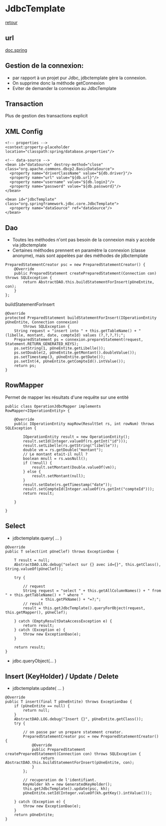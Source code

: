 # JdbcTemplate

[retour](./../index-spring-jdbc.md)

## url

[doc.spring](https://docs.spring.io/spring/docs/4.1.x/spring-framework-reference/html/jdbc.html#jdbc-JdbcTemplate-idioms)

## Gestion de la connexion:

- par rapport à un projet pur Jdbc, jdbctemplate gère la connexion.
- On supprime donc la méthode getConnexion
- Eviter de demander la connexion au JdbcTemplate

## Transaction

Plus de gestion des transactions explicit

## XML Config

```
<!-- properties -->
<context:property-placeholder location="classpath:spring/database.properties"/>

<!-- data-source -->
<bean id="dataSource" destroy-method="close" class="org.apache.commons.dbcp2.BasicDataSource">
  <property name="driverClassName" value="${db.driver}"/>
  <property name="url" value="${db.url}"/>
  <property name="username" value="${db.login}"/>
  <property name="password" value="${db.password}"/>
</bean>

<bean id="jdbcTemplate" class="org.springframework.jdbc.core.JdbcTemplate">
  <property name="dataSource" ref="dataSource"/>
</bean>
```

## Dao

- Toutes les méthodes n'ont pas besoin de la connexion mais y accède via jdbctemplate
- Certaines méthodes prennent en paramètre la connexion (classe anonyme), mais sont appelées par des méthodes de jdbctemplate

```
PreparedStatementCreator psc = new PreparedStatementCreator() {
	@Override
	public PreparedStatement createPreparedStatement(Connection con) throws SQLException {
		return AbstractDAO.this.buildStatementForInsert(pUneEntite, con);
	}
};
```

buildStatementForInsert

```
@Override
protected PreparedStatement buildStatementForInsert(IOperationEntity pUneEntite, Connection connexion)
		throws SQLException {
	String request = "insert into " + this.getTableName() + " (libelle, montant, date, compteId) values (?,?,?,?);";
	PreparedStatement ps = connexion.prepareStatement(request, Statement.RETURN_GENERATED_KEYS);
	ps.setString(1, pUneEntite.getLibelle());
	ps.setDouble(2, pUneEntite.getMontant().doubleValue());
	ps.setTimestamp(3, pUneEntite.getDate());
	ps.setInt(4, pUneEntite.getCompteId().intValue());
	return ps;
}
```

## RowMapper

Permet de mapper les résultats d'une requête sur une entité

```
public class OperationJdbcMapper implements RowMapper<IOperationEntity> {

	@Override
	public IOperationEntity mapRow(ResultSet rs, int rowNum) throws SQLException {

		IOperationEntity result = new OperationEntity();
		result.setId(Integer.valueOf(rs.getInt("id")));
		result.setLibelle(rs.getString("libelle"));
		double vm = rs.getDouble("montant");
		// Le montant etait-il null ?
		boolean mnull = rs.wasNull();
		if (!mnull) {
			result.setMontant(Double.valueOf(vm));
		} else {
			result.setMontant(null);
		}
		result.setDate(rs.getTimestamp("date"));
		result.setCompteId(Integer.valueOf(rs.getInt("compteId")));
		return result;

	}

}
```

## Select

- jdbctemplate.query( ... )

```
@Override
public T select(int pUneClef) throws ExceptionDao {

	T result = null;
	AbstractDAO.LOG.debug("select sur {} avec id={}", this.getClass(), String.valueOf(pUneClef));

	try {

		// request
		String request = "select " + this.getAllColumnNames() + " from " + this.getTableName() + " where "
				+ this.getPkName() + "=?;";
		// result
		result = this.getJdbcTemplate().queryForObject(request, this.getMapper(), pUneClef);

	} catch (EmptyResultDataAccessException e) {
		return result;
	} catch (Exception e) {
		throw new ExceptionDao(e);
	}

	return result;
}
```

- jdbc.queryObject(... )

## Insert (KeyHolder) / Update / Delete

- jdbctemplate.update( ... )

```
@Override
public T insert(final T pUneEntite) throws ExceptionDao {
	if (pUneEntite == null) {
		return null;
	}
	AbstractDAO.LOG.debug("Insert {}", pUneEntite.getClass());
	try {

		// on passe par un prepare statement creator.
		PreparedStatementCreator psc = new PreparedStatementCreator() {
			@Override
			public PreparedStatement createPreparedStatement(Connection con) throws SQLException {
				return AbstractDAO.this.buildStatementForInsert(pUneEntite, con);
			}
		};

		// recuperation de l'identifiant.
		KeyHolder kh = new GeneratedKeyHolder();
		this.getJdbcTemplate().update(psc, kh);
		pUneEntite.setId(Integer.valueOf(kh.getKey().intValue()));

	} catch (Exception e) {
		throw new ExceptionDao(e);
	}
	return pUneEntite;
}
```
